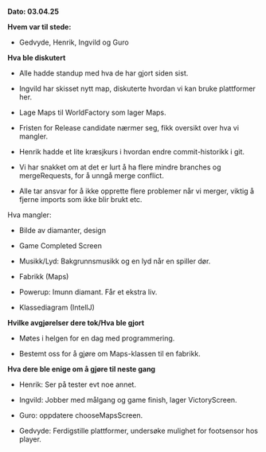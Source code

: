**Dato: 03.04.25**

**Hvem var til stede:**

- Gedvyde, Henrik, Ingvild og Guro 

**Hva ble diskutert**

- Alle hadde standup med hva de har gjort siden sist.  

- Ingvild har skisset nytt map, diskuterte hvordan vi kan bruke plattformer her.  

- Lage Maps til WorldFactory som lager Maps.  

- Fristen for Release candidate nærmer seg, fikk oversikt over hva vi mangler. 

- Henrik hadde et lite kræsjkurs i hvordan endre commit-historikk i git.  

- Vi har snakket om at det er lurt å ha flere mindre branches og mergeRequests, for å unngå merge conflict.  

- Alle tar ansvar for å ikke opprette flere problemer når vi merger, viktig å fjerne imports som ikke blir brukt etc.  

Hva mangler: 

- Bilde av diamanter, design  

- Game Completed Screen 

- Musikk/Lyd: Bakgrunnsmusikk og en lyd når en spiller dør.  

- Fabrikk (Maps)  

- Powerup: Imunn diamant. Får et ekstra liv.  

- Klassediagram (IntellJ) 

**Hvilke avgjørelser dere tok/Hva ble gjort** 

- Møtes i helgen for en dag med programmering.  

- Bestemt oss for å gjøre om Maps-klassen til en fabrikk. 

**Hva dere ble enige om å gjøre til neste gang** 

- Henrik: Ser på tester evt noe annet.  

- Ingvild: Jobber med målgang og game finish, lager VictoryScreen.  

- Guro: oppdatere chooseMapsScreen.  

- Gedvyde: Ferdigstille plattformer, undersøke mulighet for footsensor hos player.  

 